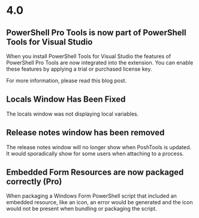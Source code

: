 # 4.0

## PowerShell Pro Tools is now part of PowerShell Tools for Visual Studio

When you install PowerShell Tools for Visual Studio the features of PowerShell Pro Tools are now integrated into the extension. You can enable these features by applying a trial or purchased license key. 

For more information, please read this blog post.

## Locals Window Has Been Fixed

The locals window was not displaying local variables. 

## Release notes window has been removed

The release notes window will no longer show when PoshTools is updated. It would sporadically show for some users when attaching to a process. 

## Embedded Form Resources are now packaged correctly \(Pro\)

When packaging a Windows Form PowerShell script that included an embedded resource, like an icon, an error would be generated and the icon would not be present when bundling or packaging the script. 



